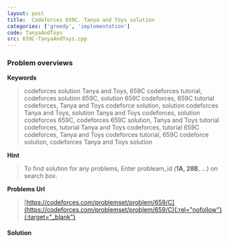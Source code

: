 ```yaml
---
layout: post
title:  Codeforces 659C. Tanya and Toys solution
categories: ['greedy', 'implementation']
code: TanyaAndToys
src: 659C-TanyaAndToys.cpp
---
```

### **Problem overviews**

**Keywords**
> codeforces solution Tanya and Toys, 659C codeforces tutorial, codeforces solution 659C, solution 659C codeforces, 659C tutorial codeforces, Tanya and Toys codeforce solution, solution codeforces Tanya and Toys, solution Tanya and Toys codeforces, solution codeforces 659C, codeforces 659C solution, Tanya and Toys tutorial codeforces, tutorial Tanya and Toys codeforces, tutorial 659C codeforces, Tanya and Toys codeforces tutorial, 659C codeforce solution, codeforces Tanya and Toys solution

**Hint**
> To find solution for any problems, Enter probleam_id (**1A, 28B**, ...) on search box. 

**Problems Url**
> [https://codeforces.com/problemset/problem/659/C](https://codeforces.com/problemset/problem/659/C){:rel="nofollow"}{:target="_blank"}

#### **Solution**



